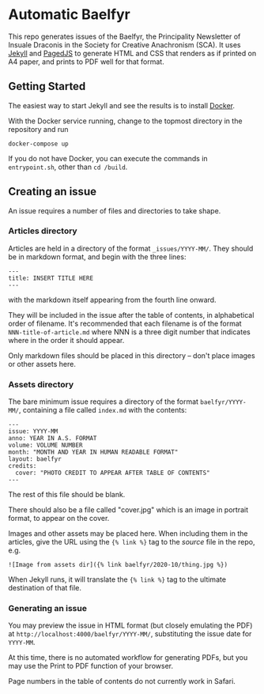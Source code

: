 # Automatic Baelfyr

This repo generates issues of the Baelfyr, the Principality Newsletter of
Insuale Draconis in the Society for Creative Anachronism (SCA). It uses
[Jekyll](https://jekyllrb.com) and [PagedJS](https://pagedjs.org) to
generate HTML and CSS that renders as if printed on A4 paper, and prints
to PDF well for that format.

## Getting Started

The easiest way to start Jekyll and see the results is to install
[Docker](https://www.docker.com).

With the Docker service running, change to the topmost directory in the
repository and run

```
docker-compose up
```

If you do not have Docker, you can execute the commands in `entrypoint.sh`,
other than `cd /build`.

## Creating an issue

An issue requires a number of files and directories to take shape.

### Articles directory

Articles are held in a directory of the format `_issues/YYYY-MM/`. They
should be in markdown format, and begin with the three lines:

```
---
title: INSERT TITLE HERE
---
```

with the markdown itself appearing from the fourth line onward.

They will be included in the issue after the table of contents, in
alphabetical order of filename. It's recommended that each filename
is of the format `NNN-title-of-article.md` where NNN is a three digit
number that indicates where in the order it should appear.

Only markdown files should be placed in this directory – don't place
images or other assets here.

### Assets directory

The bare minimum issue requires a directory of the format
`baelfyr/YYYY-MM/`, containing a file called `index.md` with the contents:

```
---
issue: YYYY-MM
anno: YEAR IN A.S. FORMAT
volume: VOLUME NUMBER
month: "MONTH AND YEAR IN HUMAN READABLE FORMAT"
layout: baelfyr
credits:
  cover: "PHOTO CREDIT TO APPEAR AFTER TABLE OF CONTENTS"
---
```

The rest of this file should be blank.

There should also be a file called "cover.jpg" which is an image in
portrait format, to appear on the cover.

Images and other assets may be placed here. When including them in the
articles, give the URL using the `{% link %}` tag to the _source_ file
in the repo, e.g.

```
![Image from assets dir]({% link baelfyr/2020-10/thing.jpg %})
```

When Jekyll runs, it will translate the `{% link %}` tag to the ultimate
destination of that file.

### Generating an issue

You may preview the issue in HTML format (but closely emulating the PDF)
at `http://localhost:4000/baelfyr/YYYY-MM/`, substituting the issue date
for `YYYY-MM`.

At this time, there is no automated workflow for generating PDFs, but you
may use the Print to PDF function of your browser.

Page numbers in the table of contents do not currently work in Safari.
